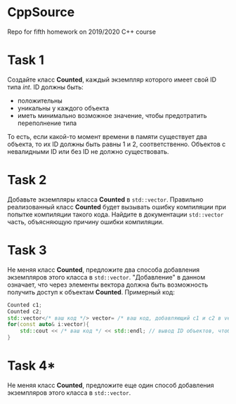 # CppSource

Repo for fifth homework on 2019/2020 C++ course

# Task 1

Создайте класс **Counted**, каждый экземпляр которого имеет свой ID типа *int*. 
ID должны быть:
 - положительны
 - уникальны у каждого объекта
 - иметь минимально возможное значение, чтобы предотратить переполнение типа
 
То есть, если какой-то момент времени в памяти существует два объекта, то их ID должны быть равны 1 и 2, соответственно. Объектов с невалидными ID или без ID не должно существовать.

# Task 2

Добавьте экземпляры класса **Counted** в `std::vector`. Правильно реализованный класс **Counted** будет вызывать ошибку компиляции при попытке компиляции такого кода. Найдите в документации `std::vector` часть, объясняющую причину ошибки компиляции.

# Task 3

Не меняя класс **Counted**, предложите два способа добавления экземпляров этого класса в `std::vector`. "Добавление" в данном  означает, что через элементы вектора должна быть возможность получить доступ к объектам **Counted**. Примерный код:
```cpp
Counted c1;
Counted c2;
std::vector</* ваш код */> vector= /* ваш код, добавляющий c1 и c2 в vector */;
for(const auto& i:vector){
    std::cout << /* ваш код */ << std::endl; // вывод ID объектов, чтобы убедиться, что все работает как надо
}
```

# Task 4*

Не меняя класс **Counted**, предложите еще один способ добавления экземпляров этого класса в `std::vector`. 
